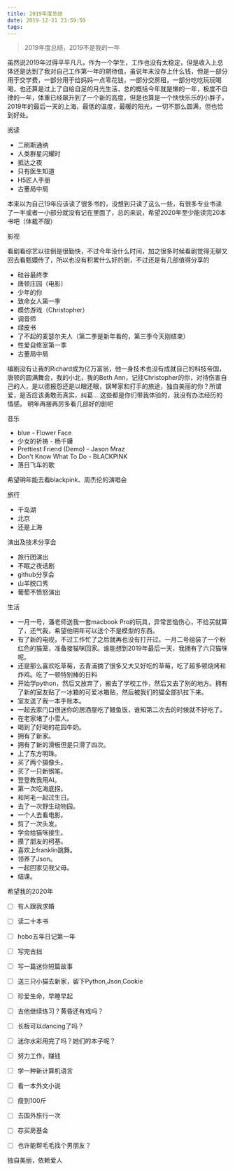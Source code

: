 ```yaml
---
title: 2019年度总结
date: 2019-12-31 23:59:59
tags:
---
```


> 2019年度总结，2019不是我的一年

虽然说2019年过得平平凡凡，作为一个学生，工作也没有太稳定，但是收入上总体还是达到了我对自己工作第一年的期待值，虽说年末没存上什么钱，但是一部分用于交学费，一部分用于给妈妈一点零花钱，一部分交房租，一部分吃吃玩玩喝喝，也还算是过上了自给自足的月光生活，总的概括今年就是懒的一年，极度不自律的一年，体重已经飙升到了一个新的高度，但是也算是一个快快乐乐的小胖子，2019年的最后一天的上海，最低的温度，最暖的阳光，一切不那么圆满，但也恰到好处。

阅读

- 二刷斯通纳
- 人类群星闪耀时
- 抵达之夜
- 只有医生知道
- H5匠人手册
- 古董局中局

本来以为自己19年应该读了很多书的，没想到只读了这么一些，有很多专业书读了一半或者一小部分就没有记在里面了，总的来说，希望2020年至少能读完20本书吧（体裁不限）

影视

看剧看综艺以往倒是很勤快，不过今年没什么时间，加之很多时候看剧觉得无聊又回去看甄嬛传了，所以也没有积累什么好的剧，不过还是有几部值得分享的

- 硅谷最终季
- 唐顿庄园（电影）
- 少年的你
- 致命女人第一季
- 模仿游戏（Christopher）
- 调音师
- 绿皮书
- 了不起的麦瑟尔夫人（第二季是新年看的，第三季今天刚结束）
- 性爱自修室第一季
- 古董局中局

编剧没有让我的Richard成为亿万富翁，他一身技术也没有成就自己的科技帝国，唐顿的圆满舞会，我的小北，我的Beth Ann，记挂Christopher的你，对待伤害自己的人，是以德报怨还是以眼还眼，钢琴家和打手的旅途，独自美丽的你？所谓爱，是否应该勇敢而真实，纠葛... 这些都是你们带我体验的，我没有办法经历的情感。
明年再接再厉多看几部好的剧吧

音乐

- blue - Flower Face
- 少女的祈祷 - 杨千嬅
- Prettiest Friend (Demo) - Jason Mraz
- Don't Know What To Do - BLACKPINK
- 落日飞车的歌

希望明年能去看blackpink、周杰伦的演唱会

旅行
- 千岛湖
- 北京
- 还是上海

演出及技术分享会
- 旅行团演出
- 不眠之夜话剧
- github分享会
- 山羊脱口秀
- 葡萄不愤怒演出


生活

- 一月一号，潘老师送我一套macbook Pro的玩具，异常苦恼伤心，不给买就算了，还气我，希望他明年可以送个不是模型的东西。
- 有了新的电视，不过工作忙了之后就再也没有打开过。一月二号组装了一个粉红色的猫笼，准备接猫咪回家。谁能想到2019年最后一天，我拥有了六只猫咪呢。
- 还是那么喜欢吃草莓，去青浦摘了很多又大又好吃的草莓，吃了超多顿烧烤和炸鸡。吃了一顿特别棒的日料
- 开始学python，然后又放弃了，搬去了学校工作，然后又去了别的地方。拥有了新的室友贴了一冰箱的可爱冰箱贴，然后被我们的猫全部扒拉下来。
- 室友送了我一本手账本。
- 一起去家门口很迷你的居酒屋吃了鳗鱼饭，谁知第二次去的时候就不好吃了。
- 在老家堵了小雪人。
- 喝到了好喝的花园牛奶。
- 拥有了新家。
- 拥有了新的滑板但是只滑了四次。
- 上了东方明珠。
- 买了两个摄像头。
- 买了一只新钢笔。
- 登登教我用AI。
- 第一次吃海底捞。
- 和阿毛一起过生日。
- 去了一次野生动物园。
- 一个人去看电影。
- 剪了一次头发。
- 学会给猫咪接生。
- 摸了朋友的柯基。
- 喜欢上franklin跳舞。
- 领养了Json。
- 一起回家见我父母。
- 结课。

希望我的2020年

* [ ] 有人跟我求婚
* [ ] 读二十本书
* [ ] hobo五年日记第一年
* [ ] 写完古拙
* [ ] 写一篇迷你短篇故事
* [ ] 送三只小猫去新家，留下Python,Json,Cookie
* [ ] 珍爱生命，早睡早起
* [ ] 吉他继续练习？黄昏还有戏吗？
* [ ] 长板可以dancing了吗？
* [ ] 迷你水彩用完了吗？她们的本子呢？
* [ ] 努力工作，赚钱
* [ ] 学一种新计算机语言
* [ ] 看一本外文小说
* [ ] 瘦到100斤
* [ ] 去国外旅行一次
* [ ] 存买房基金
* [ ] 也许能帮毛毛找个男朋友？


独自美丽，依赖爱人